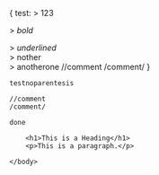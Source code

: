 {
    test: > 123 <p>
          > *bold* </p>
          > _underlined_ <br>
          > nother </br>
          > anotherone
          //comment
          /comment/
}

    testnoparentesis
    
    //comment
    /comment/
    
    done
    
    
<html>
    <body>

        <h1>This is a Heading</h1>
        <p>This is a paragraph.</p>

    </body>
</html>

